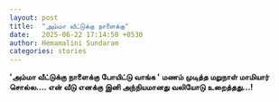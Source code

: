 ```yaml
---
layout: post
title:  "அம்மா வீட்டுக்கு நாளைக்கு"
date:   2025-06-22 17:14:50 +0530
author: Hemamalini Sundaram
categories: stories
---
```


**\'அம்மா வீட்டுக்கு நாளைக்கு போயிட்டு வாங்க \' மணம் முடித்த மறுநாள் மாமியார்
சொல்ல\.... என் வீடு எனக்கு இனி அந்நியமானது வலியோடு உறைத்தது\...!**
